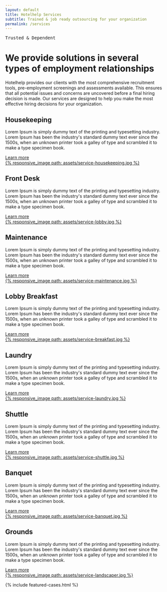```yaml
---
layout: default
title: Hotelhelp Services
subtitle: Trained & job ready outsourcing for your organization
permalink: /services
---
```


<div id="services" class="plus-tile-tx pb-3">
	<div class="container thiner py-2 px-3 mb-2 px-sm-1 center">
		<pre>Trusted & Dependent</pre>
		<h1 class="mt-0">We provide solutions in several types of employment relationships</h1>
		<p>Hotelhelp provides our clients with the most comprehensive recruitment tools, pre-employment screenings and assessments available. This ensures that all potential issues and concerns are uncovered before a final hiring decision is made. Our services are designed to help you make the most effective hiring decisions for your organization.</p>
	</div>
	<div class="service-item container thin">
		<div class="flex fx-apart fx-wrap pt-0">
			<div class="service-info fx-item-2 fx-item-sm-1">
				<h2>Housekeeping</h2>
				<p class="pb-1">Lorem Ipsum is simply dummy text of the printing and typesetting industry. Lorem Ipsum has been the industry's standard dummy text ever since the 1500s, when an unknown printer took a galley of type and scrambled it to make a type specimen book.
				</p>
				<a href="/services/housekeeping" class="btn">Learn more</a>
			</div>
			<div class="service-img fx-item-2 fx-item-sm-1">
				<a href="/services/housekeeping">
					<div class="border-offset padding-none">
						{% responsive_image path: assets/service-housekeeping.jpg %}
					</div>
				</a>
			</div>
		</div>
	</div>
	<div class="service-item container thin">
		<div class="flex fx-apart fx-wrap pt-0">
			<div class="service-info fx-item-2 fx-item-sm-1">
				<h2>Front Desk</h2>
				<p class="pb-1">Lorem Ipsum is simply dummy text of the printing and typesetting industry. Lorem Ipsum has been the industry's standard dummy text ever since the 1500s, when an unknown printer took a galley of type and scrambled it to make a type specimen book.
				</p>
				<a href="/services/front-desk" class="btn">Learn more</a>
			</div>
			<div class="service-img fx-item-2 fx-item-sm-1">
				<a href="/services/front-desk">
					<div class="border-offset padding-none">
						{% responsive_image path: assets/service-lobby.jpg %}
					</div>
				</a>
			</div>
		</div>
	</div>
	<div class="service-item container thin">
		<div class="flex fx-apart fx-wrap pt-0">
			<div class="service-info fx-item-2 fx-item-sm-1">
				<h2>Maintenance</h2>
				<p class="pb-1">Lorem Ipsum is simply dummy text of the printing and typesetting industry. Lorem Ipsum has been the industry's standard dummy text ever since the 1500s, when an unknown printer took a galley of type and scrambled it to make a type specimen book.
				</p>
				<a href="/services/maintenance" class="btn">Learn more</a>
			</div>
			<div class="service-img fx-item-2 fx-item-sm-1">
				<a href="/services/maintenance">
					<div class="border-offset padding-none">
						{% responsive_image path: assets/service-maintenance.jpg %}
					</div>
				</a>
			</div>
		</div>
	</div>
	<div class="service-item container thin">
		<div class="flex fx-apart fx-wrap pt-0">
			<div class="service-info fx-item-2 fx-item-sm-1">
				<h2>Lobby Breakfast</h2>
				<p class="pb-1">Lorem Ipsum is simply dummy text of the printing and typesetting industry. Lorem Ipsum has been the industry's standard dummy text ever since the 1500s, when an unknown printer took a galley of type and scrambled it to make a type specimen book.
				</p>
				<a href="/services/lobby-breakfast" class="btn">Learn more</a>
			</div>
			<div class="service-img fx-item-2 fx-item-sm-1">
				<a href="/services/lobby-breakfast">
					<div class="border-offset padding-none">
						{% responsive_image path: assets/service-breakfast.jpg %}
					</div>
				</a>
			</div>
		</div>
	</div>
	<div class="service-item container thin">
		<div class="flex fx-apart fx-wrap pt-0">
			<div class="service-info fx-item-2 fx-item-sm-1">
				<h2>Laundry</h2>
				<p class="pb-1">Lorem Ipsum is simply dummy text of the printing and typesetting industry. Lorem Ipsum has been the industry's standard dummy text ever since the 1500s, when an unknown printer took a galley of type and scrambled it to make a type specimen book.
				</p>
				<a href="/services/laundry" class="btn">Learn more</a>
			</div>
			<div class="service-img fx-item-2 fx-item-sm-1">
				<a href="/services/laundry">
					<div class="border-offset padding-none">
						{% responsive_image path: assets/service-laundry.jpg %}
					</div>
				</a>
			</div>
		</div>
	</div>
	<div class="service-item container thin">
		<div class="flex fx-apart fx-wrap pt-0">
			<div class="service-info fx-item-2 fx-item-sm-1">
				<h2>Shuttle</h2>
				<p class="pb-1">Lorem Ipsum is simply dummy text of the printing and typesetting industry. Lorem Ipsum has been the industry's standard dummy text ever since the 1500s, when an unknown printer took a galley of type and scrambled it to make a type specimen book.
				</p>
				<a href="/services/shuttle" class="btn">Learn more</a>
			</div>
			<div class="service-img fx-item-2 fx-item-sm-1">
				<a href="/services/shuttle">
					<div class="border-offset padding-none">
						{% responsive_image path: assets/service-shuttle.jpg %}
					</div>
				</a>
			</div>
		</div>
	</div>
	<div class="service-item container thin">
		<div class="flex fx-apart fx-wrap pt-0">
			<div class="service-info fx-item-2 fx-item-sm-1">
				<h2>Banquet</h2>
				<p class="pb-1">Lorem Ipsum is simply dummy text of the printing and typesetting industry. Lorem Ipsum has been the industry's standard dummy text ever since the 1500s, when an unknown printer took a galley of type and scrambled it to make a type specimen book.
				</p>
				<a href="/services/banquet" class="btn">Learn more</a>
			</div>
			<div class="service-img fx-item-2 fx-item-sm-1">
				<a href="/services/banquet">
					<div class="border-offset padding-none">
						{% responsive_image path: assets/service-banquet.jpg %}
					</div>
				</a>
			</div>
		</div>
	</div>
	<div class="service-item container thin">
		<div class="flex fx-apart fx-wrap pt-0">
			<div class="service-info fx-item-2 fx-item-sm-1">
				<h2>Grounds</h2>
				<p class="pb-1">Lorem Ipsum is simply dummy text of the printing and typesetting industry. Lorem Ipsum has been the industry's standard dummy text ever since the 1500s, when an unknown printer took a galley of type and scrambled it to make a type specimen book.
				</p>
				<a href="/services/grounds" class="btn">Learn more</a>
			</div>
			<div class="service-img fx-item-2 fx-item-sm-1">
				<a href="/services/grounds">
					<div class="border-offset padding-none">
						{% responsive_image path: assets/service-landscaper.jpg %}
					</div>
				</a>
			</div>
		</div>
	</div>
</div>

{% include featured-cases.html %}